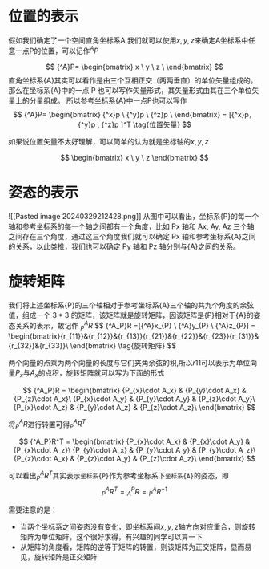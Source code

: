 # 位置的表示
假如我们确定了一个空间直角坐标系A,我们就可以使用$x,y,z$来确定A坐标系中任意一点P的位置，可以记作${^A}P$

$$ {^A}P= \begin{bmatrix} x \ y \ z \ \end{bmatrix} $$
直角坐标系{A}其实可以看作是由三个互相正交（两两垂直）的单位矢量组成的。那么在坐标系{A}中的一点 P 也可以写作矢量形式，其矢量形式由其在三个单位矢量上的分量组成。
所以参考坐标系{A}中一点P也可以写作 $$ {^A}P= \begin{bmatrix} {^x}p \ {^y}p \ {^z}p \ \end{bmatrix} = [{^x}p，{^y}p , {^z}p ]^T \tag{位置矢量} $$

如果说位置矢量不太好理解，可以简单的认为就是坐标轴的$x,y,z$

$$ \begin{bmatrix} x \ y \ z  \end{bmatrix} $$
# 姿态的表示
![[Pasted image 20240329212428.png]]
从图中可以看出，坐标系{P}的每一个轴和参考坐标系的每一个轴之间都有一个角度，比如 Px 轴和 Ax, Ay, Az 三个轴之间存在三个角度，通过这三个角度我们就可以确定 Px 轴和参考坐标系{A}之间的关系，以此类推，我们也可以确定 Py 轴和 Pz 轴分别与{A}之间的关系。

# 旋转矩阵
我们将上述坐标系{P}的三个轴相对于参考坐标系{A}三个轴的共九个角度的余弦值，组成一个 $3*3$ 的矩阵，该矩阵就是旋转矩阵，因该矩阵是{P}相对于{A}的姿态关系的表示，故记作 ${^A_P}R$ $$ {^A_P}R =[{^A}x_{P} \ {^A}y_{P} \ {^A}z_{P}] = \begin{bmatrix}{r_{11}}&{r_{12}}&{r_{13}}\{r_{21}}&{r_{22}}&{r_{23}}\{r_{31}}&{r_{32}}&{r_{33}}\ \end{bmatrix} \tag{旋转矩阵} $$

两个向量的点乘为两个向量的长度与它们夹角余弦的积,所以$r11$可以表示为单位向量$P_{x}$与$A_{x}$的点积，旋转矩阵就可以写为下面的形式

$$ {^A_P}R = \begin{bmatrix} {P_{x}\cdot A_x} & {P_{y}\cdot A_x} & {P_{z}\cdot A_x}\ {P_{x}\cdot A_y} & {P_{y}\cdot A_y} & {P_{z}\cdot A_y}\ {P_{x}\cdot A_z} & {P_{y}\cdot A_z} & {P_{z}\cdot A_z}\ \end{bmatrix} $$

将${^A_P}R$进行转置可得${^A_P}R^T$

$$ {^A_P}R^T = \begin{bmatrix} {P_{x}\cdot A_x} & {P_{x}\cdot A_y} & {P_{x}\cdot A_z}\ {P_{y}\cdot A_x} & {P_{y}\cdot A_y} & {P_{y}\cdot A_z}\ {P_{z}\cdot A_x} & {P_{z}\cdot A_y} & {P_{z}\cdot A_z}\ \end{bmatrix} $$

可以看出${^A_P}R^T$其实表示`坐标系{P}`作为参考坐标系下`坐标系{A}`的姿态，即 $$ {^A_P}R^T = {^P_A}R = {^A_P}R^{-1} $$

需要注意的是：

- 当两个坐标系之间姿态没有变化，即坐标系间$x,y,z$轴方向对应重合，则旋转矩阵为单位矩阵，这个很好求得，有兴趣的同学可以算一下
- 从矩阵的角度看，矩阵的逆等于矩阵的转置，则该矩阵为正交矩阵，显而易见，旋转矩阵是正交矩阵